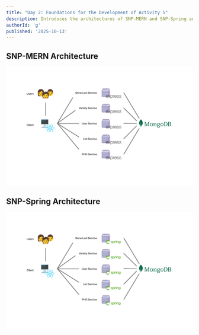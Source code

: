 ```yaml
---
title: "Day 2: Foundations for the Development of Activity 5"
description: Introduces the architectures of SNP-MERN and SNP-Spring and covers fundamental concepts in databases relevant to the development of the PH Rice GDB.
authorId: 'g'
published: '2025-10-13'
---
```


## SNP-MERN Architecture

![SNP-MERN Architecture](/public/assets/snp-mern-architecture.png)

## SNP-Spring Architecture

![SNP-Spring Architecture](/public/assets/snp-spring-architecture.png)
